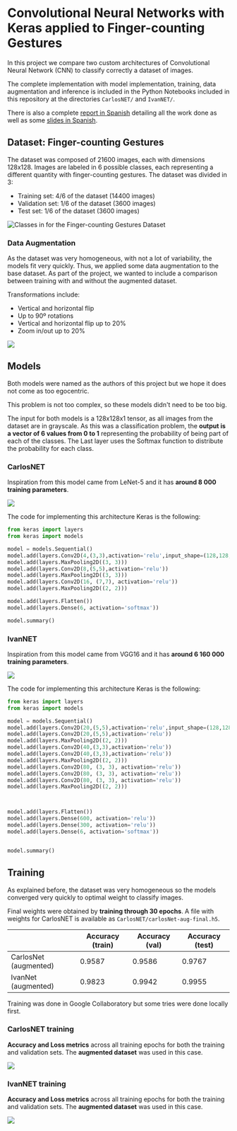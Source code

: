 # Convolutional Neural Networks with Keras applied to Finger-counting Gestures

In this project we compare two custom architectures of Convolutional Neural Network (CNN) to classify correctly a dataset of images.

The complete implementation with model implementation, training, data augmentation and inference is included in the Python Notebooks included in this repository at the directories `CarlosNET/` and `IvanNET/`.

There is also a complete [report in Spanish](documents/IA-2020-keras-finger-counting-classification_es.pdf) detailing all the work done as well as some [slides in Spanish](documents/IA-defense-30-06-2020_es.pdf).

## Dataset: Finger-counting Gestures

The dataset was composed of 21600 images, each with dimensions 128x128. Images are labeled in 6 possible classes, each representing a different quantity with finger-counting gestures. The dataset was divided in 3:

* Training set: 4/6 of the dataset (14400 images)
* Validation set: 1/6 of the dataset (3600 images)
* Test set: 1/6 of the dataset (3600 images)

![Classes in for the Finger-counting Gestures Dataset](documents/images/dataset-overview-classes-735x638.png)

### Data Augmentation

As the dataset was very homogeneous, with not a lot of variability, the models fit very quickly. Thus, we applied some data augmentation to the base dataset. As part of the project, we wanted to include a comparison between training with and without the augmented dataset.

Transformations include:

* Vertical and horizontal flip
* Up to 90º rotations
* Vertical and horizontal flip up to 20% 
* Zoom in/out up to 20%

![](documents/images/dataset-augmented-overview-735x488.png)

## Models

Both models were named as the authors of this project but we hope it does not come as too egocentric. 

This problem is not too complex, so these models didn't need to be too big.

The input for both models is a 128x128x1 tensor, as all images from the dataset are in grayscale. As this was a classification problem, the **output is a vector of 6 values from 0 to 1** representing the probability of being part of each of the classes. The Last layer uses the Softmax function to distribute the probability for each class.

### CarlosNET

Inspiration from this model came from LeNet-5 and it has **around 8 000 training parameters**.



![](documents/images/CarlosNet-architecture.jpg)

The code for implementing this architecture Keras is the following:

```python
from keras import layers
from keras import models

model = models.Sequential()
model.add(layers.Conv2D(4,(3,3),activation='relu',input_shape=(128,128,1)))
model.add(layers.MaxPooling2D((3, 3)))
model.add(layers.Conv2D(8,(5,5),activation='relu'))
model.add(layers.MaxPooling2D((3, 3)))
model.add(layers.Conv2D(16, (7,7), activation='relu'))
model.add(layers.MaxPooling2D((2, 2)))

model.add(layers.Flatten())
model.add(layers.Dense(6, activation='softmax'))

model.summary()
```

### IvanNET

Inspiration from this model came from VGG16 and it has **around 6 160 000 training parameters**.

![](documents/images/IvanNet-architecture.jpg)

The code for implementing this architecture Keras is the following:

```python
from keras import layers
from keras import models

model = models.Sequential()
model.add(layers.Conv2D(20,(5,5),activation='relu',input_shape=(128,128,1)))
model.add(layers.Conv2D(20,(5,5),activation='relu'))
model.add(layers.MaxPooling2D((2, 2)))
model.add(layers.Conv2D(40,(3,3),activation='relu'))
model.add(layers.Conv2D(40,(3,3),activation='relu'))
model.add(layers.MaxPooling2D((2, 2)))
model.add(layers.Conv2D(80, (3, 3), activation='relu'))
model.add(layers.Conv2D(80, (3, 3), activation='relu'))
model.add(layers.Conv2D(80, (3, 3), activation='relu'))
model.add(layers.MaxPooling2D((2, 2)))



model.add(layers.Flatten())
model.add(layers.Dense(600, activation='relu'))
model.add(layers.Dense(300, activation='relu'))
model.add(layers.Dense(6, activation='softmax'))


model.summary()
```

## Training

As explained before, the dataset was very homogeneous so the models converged very quickly to optimal weight to classify images.

Final weights were obtained by **training through 30 epochs**. A file with weights for CarlosNET is available as `CarlosNET/carlosNet-aug-final.h5`.

|                       | Accuracy (train) | Accuracy (val) | Accuracy (test) |
| --------------------- | ---------------- | -------------- | --------------- |
| CarlosNet (augmented) | 0.9587           | 0.9586         | 0.9767          |
| IvanNet (augmented)   | 0.9823           | 0.9942         | 0.9955          |

Training was done in Google Collaboratory but some tries were done locally first.

### CarlosNET training

**Accuracy and Loss metrics** across all training epochs for both the training and validation sets. The **augmented dataset** was used in this case.

![](documents/images/CarlosNet_aug-training.png)

### IvanNET training

**Accuracy and Loss metrics** across all training epochs for both the training and validation sets. The **augmented dataset** was used in this case.

![](documents/images/IvanNet_aug-training.png)
